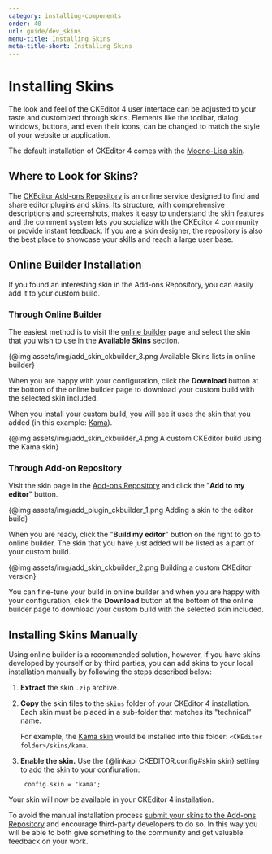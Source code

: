 ```yaml
---
category: installing-components
order: 40
url: guide/dev_skins
menu-title: Installing Skins
meta-title-short: Installing Skins
---
```

<!--
Copyright (c) 2003-2025, CKSource Holding sp. z o.o. All rights reserved.
For licensing, see LICENSE.md.
-->

# Installing Skins

The look and feel of the CKEditor 4 user interface can be adjusted to your taste and customized through skins. Elements like the toolbar, dialog windows, buttons, and even their icons, can be changed to match the style of your website or application.

The default installation of CKEditor 4 comes with the [Moono-Lisa skin](https://ckeditor.com/cke4/addon/moono-lisa).

## Where to Look for Skins?

The [CKEditor Add-ons Repository](https://ckeditor.com/cke4/addons/plugins/all) is an online service designed to find and share editor plugins and skins. Its structure, with comprehensive descriptions and screenshots, makes it easy to understand the skin features and the comment system lets you socialize with the CKEditor 4 community or provide instant feedback. If you are a skin designer, the repository is also the best place to showcase your skills and reach a large user base.

## Online Builder Installation

If you found an interesting skin in the Add-ons Repository, you can easily add it to your custom build.

### Through Online Builder

The easiest method is to visit the [online builder](https://ckeditor.com/cke4/builder) page and select the skin that you wish to use in the **Available Skins** section.

{@img assets/img/add_skin_ckbuilder_3.png Available Skins lists in online builder}

When you are happy with your configuration, click the **Download** button at the bottom of the online builder page to download your custom build with the selected skin included.

When you install your custom build, you will see it uses the skin that you added (in this example: [Kama](https://ckeditor.com/cke4/addon/kama)).

{@img assets/img/add_skin_ckbuilder_4.png A custom CKEditor build using the Kama skin}

### Through Add-on Repository

Visit the skin page in the [Add-ons Repository](https://ckeditor.com/cke4/addons/skins/all) and click the "**Add to my editor**" button.

{@img assets/img/add_plugin_ckbuilder_1.png Adding a skin to the editor build}

When you are ready, click the "**Build my editor**" button on the right to go to online builder. The skin that you have just added will be listed as a part of your custom build.

{@img assets/img/add_skin_ckbuilder_2.png Building a custom CKEditor version}

You can fine-tune your build in online builder and when you are happy with your configuration, click the **Download** button at the bottom of the online builder page to download your custom build with the selected skin included.

## Installing Skins Manually

Using online builder is a recommended solution, however, if you have skins developed by yourself or by third parties, you can add skins to your local installation manually by following the steps described below:

1. **Extract** the skin `.zip` archive.

2. **Copy** the skin files to the `skins` folder of your CKEditor 4 installation. Each skin must be placed in a sub-folder that matches its "technical" name.

	For example, the [Kama skin](https://ckeditor.com/cke4/addon/kama) would be installed into this folder: `<CKEditor folder>/skins/kama`.

3. **Enable the skin.** Use the {@linkapi CKEDITOR.config#skin skin} setting to add the skin to your confiuration:

		config.skin = 'kama';

Your skin will now be available in your CKEditor 4 installation.

<info-box hint="">
    To avoid the manual installation process <a href="https://ckeditor.com/cke4/add/skin">submit your skins to the Add-ons Repository</a> and encourage third-party developers to do so. In this way you will be able to both give something to the community and get valuable feedback on your work.
</info-box>
